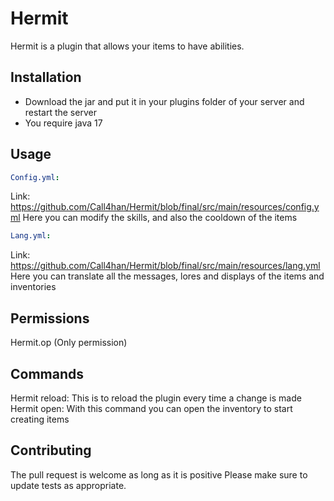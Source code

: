 # Hermit

Hermit is a plugin that allows your items to have abilities.

## Installation

- Download the jar and put it in your plugins folder of your server and restart the server
- You require java 17



## Usage

```yml
Config.yml:
```
Link: https://github.com/Call4han/Hermit/blob/final/src/main/resources/config.yml
Here you can modify the skills, and also the cooldown of the items
```yml
Lang.yml:
```
Link: https://github.com/Call4han/Hermit/blob/final/src/main/resources/lang.yml
Here you can translate all the messages, lores and displays of the items and inventories
## Permissions
Hermit.op (Only permission)

## Commands
Hermit reload:
This is to reload the plugin every time a change is made
Hermit open:
With this command you can open the inventory to start creating items

## Contributing
The pull request is welcome as long as it is positive
Please make sure to update tests as appropriate.
